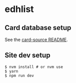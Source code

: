 # edhlist

## Card database setup

See the [card-source README](./card-source/README.md).

## Site dev setup

```
$ nvm install # or nvm use
$ yarn
$ npm run dev
```
